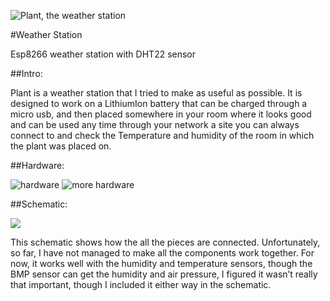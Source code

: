 ![Plant, the weather station](https://i.imgur.com/nYFJtBd.png)

#Weather Station

Esp8266 weather station with DHT22 sensor

##Intro:

Plant is a weather station that I tried to make as useful as possible. It is designed to work on a LithiumIon battery that can be charged through a micro usb, and then placed somewhere in your room where it
looks good and can be used any time through your network a site you can always connect to and check
the Temperature and humidity of the room in which the plant was placed on.

##Hardware:

![hardware](https://i.imgur.com/wGmoTqq.png)
![more hardware](https://i.imgur.com/mRySDWx.png)


##Schematic:

![](https://i.imgur.com/1uq5HiX.png)

This schematic shows how the all the pieces are connected. Unfortunately, so far, I have not managed to
make all the components work together. For now, it works well with the humidity and temperature
sensors, though the BMP sensor can get the humidity and air pressure, I figured it wasn’t really that
important, though I included it either way in the schematic.
